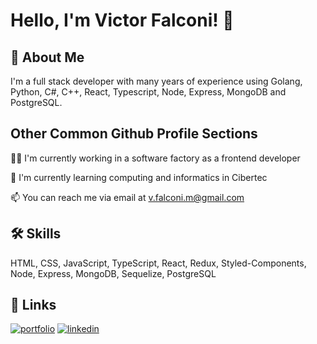 
# Hello, I'm Victor Falconi! 👋


## 🚀 About Me
I'm a full stack developer with many years of experience using Golang, Python, C#, C++, React, Typescript, Node, Express, MongoDB and PostgreSQL.


## Other Common Github Profile Sections
👩‍💻 I'm currently working in a software factory as a frontend developer

🧠 I'm currently learning computing and informatics in Cibertec

📫 You can reach me via email at v.falconi.m@gmail.com


## 🛠 Skills
HTML, CSS, JavaScript, TypeScript, React, Redux, Styled-Components, Node, Express, MongoDB, Sequelize, PostgreSQL


## 🔗 Links
[![portfolio](https://img.shields.io/badge/my_portfolio-000?style=for-the-badge&logo=ko-fi&logoColor=white)](https://victorfalconi.github.io/)
[![linkedin](https://img.shields.io/badge/linkedin-0A66C2?style=for-the-badge&logo=linkedin&logoColor=white)](https://www.linkedin.com/in/victor-falconi)
